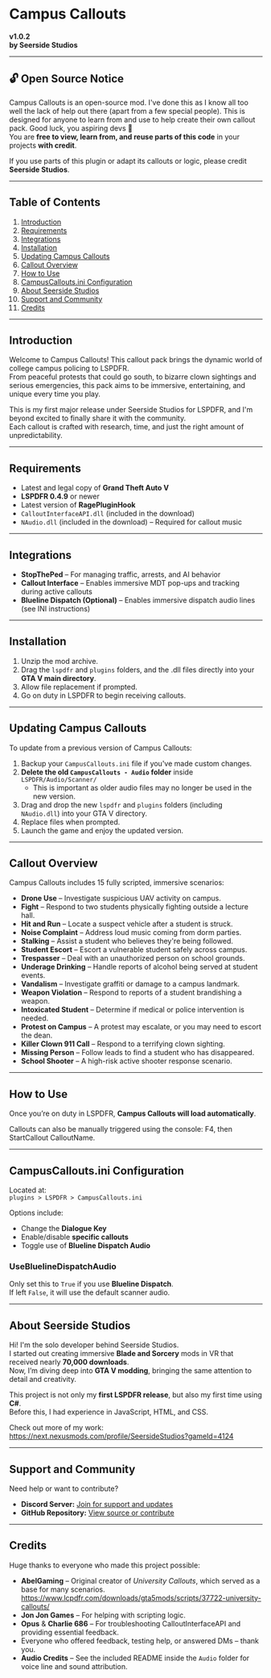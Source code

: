 # Campus Callouts  
**v1.0.2**  
**by Seerside Studios**  

---

## 🔓 Open Source Notice

Campus Callouts is an open-source mod. I've done this as I know all too well the lack of help out there (apart from a few special people). This is designed for anyone to learn from and use to help create their own callout pack. Good luck, you aspiring devs 🥺  
You are **free to view, learn from, and reuse parts of this code** in your projects **with credit**.

If you use parts of this plugin or adapt its callouts or logic, please credit **Seerside Studios**.  

---

## Table of Contents  
1. [Introduction](#introduction)  
2. [Requirements](#requirements)  
3. [Integrations](#integrations)  
4. [Installation](#installation)  
5. [Updating Campus Callouts](#updating-campus-callouts)  
6. [Callout Overview](#callout-overview)  
7. [How to Use](#how-to-use)  
8. [CampusCallouts.ini Configuration](#campuscalloutsini-configuration)  
9. [About Seerside Studios](#about-seerside-studios)  
10. [Support and Community](#support-and-community)  
11. [Credits](#credits)  

---

## Introduction

Welcome to Campus Callouts! This callout pack brings the dynamic world of college campus policing to LSPDFR.  
From peaceful protests that could go south, to bizarre clown sightings and serious emergencies, this pack aims to be immersive, entertaining, and unique every time you play.

This is my first major release under Seerside Studios for LSPDFR, and I'm beyond excited to finally share it with the community.  
Each callout is crafted with research, time, and just the right amount of unpredictability.

---

## Requirements

- Latest and legal copy of **Grand Theft Auto V**  
- **LSPDFR 0.4.9** or newer  
- Latest version of **RagePluginHook**  
- `CalloutInterfaceAPI.dll` (included in the download)  
- `NAudio.dll` (included in the download) – Required for callout music  

---

## Integrations

- **StopThePed** – For managing traffic, arrests, and AI behavior  
- **Callout Interface** – Enables immersive MDT pop-ups and tracking during active callouts  
- **Blueline Dispatch (Optional)** – Enables immersive dispatch audio lines (see INI instructions)  

---

## Installation

1. Unzip the mod archive.  
2. Drag the `lspdfr` and `plugins` folders, and the .dll files directly into your **GTA V main directory**.  
3. Allow file replacement if prompted.  
4. Go on duty in LSPDFR to begin receiving callouts.

---

## Updating Campus Callouts

To update from a previous version of Campus Callouts:

1. Backup your `CampusCallouts.ini` file if you've made custom changes.  
2. **Delete the old `CampusCallouts - Audio` folder** inside `LSPDFR/Audio/Scanner/`  
   - This is important as older audio files may no longer be used in the new version.  
3. Drag and drop the new `lspdfr` and `plugins` folders (including `NAudio.dll`) into your GTA V directory.  
4. Replace files when prompted.  
5. Launch the game and enjoy the updated version.  

---

## Callout Overview

Campus Callouts includes 15 fully scripted, immersive scenarios:

- **Drone Use** – Investigate suspicious UAV activity on campus.  
- **Fight** – Respond to two students physically fighting outside a lecture hall.  
- **Hit and Run** – Locate a suspect vehicle after a student is struck.  
- **Noise Complaint** – Address loud music coming from dorm parties.  
- **Stalking** – Assist a student who believes they're being followed.  
- **Student Escort** – Escort a vulnerable student safely across campus.  
- **Trespasser** – Deal with an unauthorized person on school grounds.  
- **Underage Drinking** – Handle reports of alcohol being served at student events.  
- **Vandalism** – Investigate graffiti or damage to a campus landmark.  
- **Weapon Violation** – Respond to reports of a student brandishing a weapon.  
- **Intoxicated Student** – Determine if medical or police intervention is needed.  
- **Protest on Campus** – A protest may escalate, or you may need to escort the dean.  
- **Killer Clown 911 Call** – Respond to a terrifying clown sighting.  
- **Missing Person** – Follow leads to find a student who has disappeared.  
- **School Shooter** – A high-risk active shooter response scenario.  

---

## How to Use

Once you’re on duty in LSPDFR, **Campus Callouts will load automatically**.

Callouts can also be manually triggered using the console: F4, then StartCallout CalloutName.


---

## CampusCallouts.ini Configuration

Located at:  
`plugins > LSPDFR > CampusCallouts.ini`

Options include:
- Change the **Dialogue Key**  
- Enable/disable **specific callouts**  
- Toggle use of **Blueline Dispatch Audio**  

### UseBluelineDispatchAudio  
Only set this to `True` if you use **Blueline Dispatch**.  
If left `False`, it will use the default scanner audio.

---

## About Seerside Studios

Hi! I'm the solo developer behind Seerside Studios.  
I started out creating immersive **Blade and Sorcery** mods in VR that received nearly **70,000 downloads**.  
Now, I’m diving deep into **GTA V modding**, bringing the same attention to detail and creativity.

This project is not only my **first LSPDFR release**, but also my first time using **C#**.  
Before this, I had experience in JavaScript, HTML, and CSS.

Check out more of my work:  
https://next.nexusmods.com/profile/SeersideStudios?gameId=4124

---

## Support and Community

Need help or want to contribute?

- **Discord Server:** [Join for support and updates](https://discord.gg/7ngNaDJbfW)  
- **GitHub Repository:** [View source or contribute](https://github.com/SeersideStudios/CampusCallouts)  

---

## Credits

Huge thanks to everyone who made this project possible:

- **AbelGaming** – Original creator of *University Callouts*, which served as a base for many scenarios.  
  https://www.lcpdfr.com/downloads/gta5mods/scripts/37722-university-callouts/  
- **Jon Jon Games** – For helping with scripting logic.  
- **Opus** & **Charlie 686** – For troubleshooting CalloutInterfaceAPI and providing essential feedback.  
- Everyone who offered feedback, testing help, or answered DMs – thank you.  
- **Audio Credits** – See the included README inside the `Audio` folder for voice line and sound attribution.  

